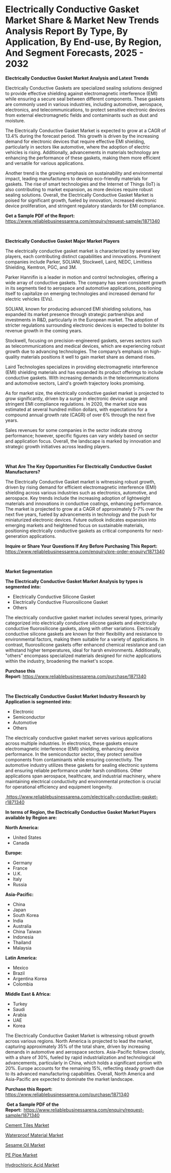 <p><h1>Electrically Conductive Gasket Market Share & Market New Trends Analysis Report By Type, By Application, By End-use, By Region, And Segment Forecasts, 2025 - 2032</h1></p><p><strong>Electrically Conductive Gasket Market Analysis and Latest Trends</strong></p>
<p><p>Electrically Conductive Gaskets are specialized sealing solutions designed to provide effective shielding against electromagnetic interference (EMI) while ensuring a secure seal between different components. These gaskets are commonly used in various industries, including automotive, aerospace, electronics, and telecommunications, to protect sensitive electronic devices from external electromagnetic fields and contaminants such as dust and moisture.</p><p>The Electrically Conductive Gasket Market is expected to grow at a CAGR of 13.4% during the forecast period. This growth is driven by the increasing demand for electronic devices that require effective EMI shielding, particularly in sectors like automotive, where the adoption of electric vehicles is rising. Additionally, advancements in materials technology are enhancing the performance of these gaskets, making them more efficient and versatile for various applications.</p><p>Another trend is the growing emphasis on sustainability and environmental impact, leading manufacturers to develop eco-friendly materials for gaskets. The rise of smart technologies and the Internet of Things (IoT) is also contributing to market expansion, as more devices require robust sealing solutions. Overall, the Electrically Conductive Gasket Market is poised for significant growth, fueled by innovation, increased electronic device proliferation, and stringent regulatory standards for EMI compliance.</p></p>
<p><strong>Get a Sample PDF of the Report:&nbsp;</strong> <a href="https://www.reliablebusinessarena.com/enquiry/request-sample/1871340?utm_campaign=2033&utm_medium=2&utm_source=Github&utm_content=ia&utm_term=28022025&utm_id=electrically-conductive-gasket">https://www.reliablebusinessarena.com/enquiry/request-sample/1871340</a></p>
<p>&nbsp;</p>
<p><strong>Electrically Conductive Gasket Major Market Players</strong></p>
<p><p>The electrically conductive gasket market is characterized by several key players, each contributing distinct capabilities and innovations. Prominent companies include Parker, SOLIANI, Stockwell, Laird, NEDC, Limitless Shielding, Kemtron, PGC, and 3M.</p><p>Parker Hannifin is a leader in motion and control technologies, offering a wide array of conductive gaskets. The company has seen consistent growth in its segments tied to aerospace and automotive applications, positioning itself to capitalize on emerging technologies and increased demand for electric vehicles (EVs).</p><p>SOLIANI, known for producing advanced EMI shielding solutions, has expanded its market presence through strategic partnerships and investments in R&D, particularly in the European market. The adoption of stricter regulations surrounding electronic devices is expected to bolster its revenue growth in the coming years.</p><p>Stockwell, focusing on precision-engineered gaskets, serves sectors such as telecommunications and medical devices, which are experiencing robust growth due to advancing technologies. The company’s emphasis on high-quality materials positions it well to gain market share as demand rises.</p><p>Laird Technologies specializes in providing electromagnetic interference (EMI) shielding materials and has expanded its product offerings to include conductive gaskets. With increasing demands in the telecommunications and automotive sectors, Laird's growth trajectory looks promising.</p><p>As for market size, the electrically conductive gasket market is projected to grow significantly, driven by a surge in electronic device usage and stringent EMI compliance regulations. In 2020, the market size was estimated at several hundred million dollars, with expectations for a compound annual growth rate (CAGR) of over 6% through the next five years.</p><p>Sales revenues for some companies in the sector indicate strong performance; however, specific figures can vary widely based on sector and application focus. Overall, the landscape is marked by innovation and strategic growth initiatives across leading players.</p></p>
<p>&nbsp;</p>
<p><strong>What Are The Key Opportunities For Electrically Conductive Gasket Manufacturers?</strong></p>
<p><p>The Electrically Conductive Gasket market is witnessing robust growth, driven by rising demand for efficient electromagnetic interference (EMI) shielding across various industries such as electronics, automotive, and aerospace. Key trends include the increasing adoption of lightweight materials and innovations in conductive coatings, enhancing performance. The market is projected to grow at a CAGR of approximately 5-7% over the next five years, fueled by advancements in technology and the push for miniaturized electronic devices. Future outlook indicates expansion into emerging markets and heightened focus on sustainable materials, positioning electrically conductive gaskets as critical components for next-generation applications.</p></p>
<p><strong>Inquire or Share Your Questions If Any Before Purchasing This Report:</strong> <a href="https://www.reliablebusinessarena.com/enquiry/pre-order-enquiry/1871340?utm_campaign=2033&utm_medium=2&utm_source=Github&utm_content=ia&utm_term=28022025&utm_id=electrically-conductive-gasket">https://www.reliablebusinessarena.com/enquiry/pre-order-enquiry/1871340</a></p>
<p>&nbsp;</p>
<p><strong>Market Segmentation</strong></p>
<p><strong>The Electrically Conductive Gasket Market Analysis by types is segmented into:</strong></p>
<p><ul><li>Electrically Conductive Silicone Gasket</li><li>Electrically Conductive Fluorosilicone Gasket</li><li>Others</li></ul></p>
<p><p>The electrically conductive gasket market includes several types, primarily categorized into electrically conductive silicone gaskets and electrically conductive fluorosilicone gaskets, along with other variations. Electrically conductive silicone gaskets are known for their flexibility and resistance to environmental factors, making them suitable for a variety of applications. In contrast, fluorosilicone gaskets offer enhanced chemical resistance and can withstand higher temperatures, ideal for harsh environments. Additionally, "others" encompass specialized materials designed for niche applications within the industry, broadening the market's scope.</p></p>
<p><strong>Purchase this Report:&nbsp;</strong><a href="https://www.reliablebusinessarena.com/purchase/1871340?utm_campaign=2033&utm_medium=2&utm_source=Github&utm_content=ia&utm_term=28022025&utm_id=electrically-conductive-gasket">https://www.reliablebusinessarena.com/purchase/1871340</a></p>
<p>&nbsp;</p>
<p><strong>The Electrically Conductive Gasket Market Industry Research by Application is segmented into:</strong></p>
<p><ul><li>Electronic</li><li>Semiconductor</li><li>Automotive</li><li>Others</li></ul></p>
<p><p>The electrically conductive gasket market serves various applications across multiple industries. In electronics, these gaskets ensure electromagnetic interference (EMI) shielding, enhancing device performance. In the semiconductor sector, they protect sensitive components from contaminants while ensuring connectivity. The automotive industry utilizes these gaskets for sealing electronic systems and ensuring reliable performance under harsh conditions. Other applications span aerospace, healthcare, and industrial machinery, where maintaining electrical conductivity and environmental protection is crucial for operational efficiency and equipment longevity.</p></p>
<p><a href="https://www.reliablebusinessarena.com/electrically-conductive-gasket-r1871340?utm_campaign=2033&utm_medium=2&utm_source=Github&utm_content=ia&utm_term=28022025&utm_id=electrically-conductive-gasket">&nbsp;https://www.reliablebusinessarena.com/electrically-conductive-gasket-r1871340</a></p>
<p><strong>In terms of Region, the Electrically Conductive Gasket Market Players available by Region are:</strong></p>
<p>
    <p> <strong> North America: </strong>
        <ul>
            <li>United States</li>
            <li>Canada</li>
        </ul>
        </p> 
    <p> <strong> Europe: </strong>
        <ul>
            <li>Germany</li>
            <li>France</li>
            <li>U.K.</li>
            <li>Italy</li>
            <li>Russia</li>
        </ul>
        </p> 
    <p> <strong> Asia-Pacific: </strong>
        <ul>
            <li>China</li>
            <li>Japan</li>
            <li>South Korea</li>
            <li>India</li>
            <li>Australia</li>
            <li>China Taiwan</li>
            <li>Indonesia</li>
            <li>Thailand</li>
            <li>Malaysia</li>
        </ul>
        </p> 
    <p> <strong> Latin America: </strong>
        <ul>
            <li>Mexico</li>
            <li>Brazil</li>
            <li>Argentina Korea</li>
            <li>Colombia</li>
        </ul>
        </p> 
    <p> <strong> Middle East & Africa: </strong>
        <ul>
            <li>Turkey</li>
            <li>Saudi</li>
            <li>Arabia</li>
            <li>UAE</li>
            <li>Korea</li>
        </ul>
    </p>
    </p>
<p><p>The Electrically Conductive Gasket Market is witnessing robust growth across various regions. North America is projected to lead the market, capturing approximately 35% of the total share, driven by increasing demands in automotive and aerospace sectors. Asia-Pacific follows closely, with a share of 30%, fueled by rapid industrialization and technological advancements, particularly in China, which holds a significant portion with 20%. Europe accounts for the remaining 15%, reflecting steady growth due to its advanced manufacturing capabilities. Overall, North America and Asia-Pacific are expected to dominate the market landscape.</p></p>
<p><strong>Purchase this Report: </strong><a href="https://www.reliablebusinessarena.com/purchase/1871340?utm_campaign=2033&utm_medium=2&utm_source=Github&utm_content=ia&utm_term=28022025&utm_id=electrically-conductive-gasket">https://www.reliablebusinessarena.com/purchase/1871340</a></p>
<p>&nbsp;<strong>Get a Sample PDF of the Report:&nbsp;&nbsp;</strong><a href="https://www.reliablebusinessarena.com/enquiry/request-sample/1871340?utm_campaign=2033&utm_medium=2&utm_source=Github&utm_content=ia&utm_term=28022025&utm_id=electrically-conductive-gasket">https://www.reliablebusinessarena.com/enquiry/request-sample/1871340</a></p>
<p><strong></strong></p>
<p><p><a href="https://github.com/fulceclubbs2/Market-Research-Report-List-1/blob/main/cement-tiles-market.md?utm_campaign=2033&utm_medium=2&utm_source=Github&utm_content=ia&utm_term=28022025&utm_id=electrically-conductive-gasket">Cement Tiles Market</a></p><p><a href="https://github.com/kaniselway4c/Market-Research-Report-List-1/blob/main/waterproof-material-market.md?utm_campaign=2033&utm_medium=2&utm_source=Github&utm_content=ia&utm_term=28022025&utm_id=electrically-conductive-gasket">Waterproof Material Market</a></p><p><a href="https://github.com/beitoionta73/Market-Research-Report-List-1/blob/main/sesame-oil-market.md?utm_campaign=2033&utm_medium=2&utm_source=Github&utm_content=ia&utm_term=28022025&utm_id=electrically-conductive-gasket">Sesame Oil Market</a></p><p><a href="https://github.com/rubiogruis0p/Market-Research-Report-List-1/blob/main/pe-pipe-market.md?utm_campaign=2033&utm_medium=2&utm_source=Github&utm_content=ia&utm_term=28022025&utm_id=electrically-conductive-gasket">PE Pipe Market</a></p><p><a href="https://github.com/ChiragRp1/Market-Research-Report-List-7/blob/main/hydrochloric-acid-market.md?utm_campaign=2033&utm_medium=2&utm_source=Github&utm_content=ia&utm_term=28022025&utm_id=electrically-conductive-gasket">Hydrochloric Acid Market</a></p></p>